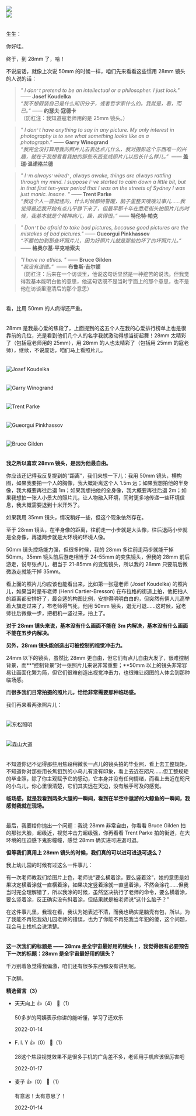 [![](https://static001.geekbang.org/resource/image/1b/e3/1b151493d1ffa648f076b9c351c143e3.jpg?wh=750x360)](http://time.geekbang.org/column/article/477125)  
[![](https://static001.geekbang.org/resource/image/c5/a1/c53f312fc068691b9428896269500aa1.jpg?wh=750x360)](http://time.geekbang.org/column/article/477933)

　  
生生：

你好哇。

终于，到 28mm 了，哈！

不说废话，就像上次说 50mm 的时候一样，咱们先来看看这些惯用 28mm 镜头的人说的话：

> *" I don`'`t pretend to be an intellectual or a philosopher. I just look."* —— **Josef Koudelka**  
> *“我不想假装自己是什么知识分子，或者哲学家什么的。我就是，看，而已。”* —— **约瑟夫·寇德卡**  
> （防杠注：我知道寇老师用的是 25mm 镜头。）

> *" I don`'`t have anything to say in any picture. My only interest in photography is to see what something looks like as a photograph."* —— **Garry Winogrand**  
> *“我完全没打算用我的照片儿去表达点儿什么，我对摄影这个东西唯一的兴趣，就在于我想看看我拍的那些东西变成照片儿以后长什么样儿。”*  —— **盖瑞·温诺格兰德**

> *" I`'`m always`'`wired`'`, always awake, things are always rattling through my mind. I suppose I`'`ve started to calm down a little bit, but in that first ten-year period that I was on the streets of Sydney I was just manic. Insane. "* —— **Trent Parke**  
> *“我这个人一直挺怪的，什么时候都特警醒，脑子里整天嗖嗖过事儿……我觉得最近我开始有点儿平静下来了，但最早那十年在悉尼街头拍照片儿的时候，我基本就是个精神病儿，躁，疯得很。”* —— **特伦特·帕克**

> *" Don`'`t be afraid to take bad pictures, because good pictures are the mistakes of bad pictures."* —— **Gueorgui Pinkhassov**  
> *“不要怕拍到那些坏照片儿，因为好照片儿就是那些拍坏了的坏照片儿。”*  —— **格奥尔基·平克哈索夫**

> *"I have no ethics. "* —— **Bruce Gilden**  
> *“我没有道德。”*  —— **布鲁斯·吉尔顿**  
> （防杠注：后来在一个访谈里，他说这句话显然是一种挖苦的说法。但我觉得我基本能明白他的意思，他这句话既不是当时字面上的那个意思，也不是他在访谈里澄清后的那个意思）

　  
看，比用 50mm 的人病得还严重。

　  
28mm 是我最心爱的焦段了，上面提到的这五个人在我的心爱排行榜单上也是很靠前的几位，光是看到他们几个人的名字我就激动得想当街起舞！28mm 太精彩了（包括寇老师用的 25mm），用 28mm 的人也太精彩了（包括用 25mm 的寇老师），继续，不说废话，咱们马上看照片儿。  
　

![](https://static001.geekbang.org/resource/image/18/88/186yy3dc6deb89dec6c52487477ccc88.jpeg?wh=1024x1583 "Josef Koudelka")

　  
![](https://static001.geekbang.org/resource/image/47/2c/471bc455654d859133cf2a5502a91c2c.jpg?wh=1280x843 "Garry Winogrand")

　  
![](https://static001.geekbang.org/resource/image/8c/79/8cc1667e470f92b6a8d35f3711c2d879.jpeg?wh=1067x704 "Trent Parke")

　  
![](https://static001.geekbang.org/resource/image/a8/e3/a8938e348d28c6b360c6ea9024199ee3.jpeg?wh=1491x1000 "Gueorgui Pinkhassov")

　  
![](https://static001.geekbang.org/resource/image/04/9e/0428fcf5ab24a047e148f79a83b1209e.jpeg?wh=1000x1505 "Bruce Gilden")

　  
**我之所以喜欢 28mm 镜头，是因为他最自由。**

你应该还记得我反复提到的“距离”，我们来想一下儿：我用 50mm 镜头，横构图，如果我要拍一个人的胸像，我大概距离这个人 1.5m 远；如果我想拍他的半身像，我大概要再往后退 1m；如果我想拍他的全身像，我大概要再往后退 2m；如果我想拍一张人小景大的照片儿，让人物融入环境，同时更多地传递一些环境信息，我大概需要退到十米开外了。

如果我用 35mm 镜头，情况稍好一些，但这个现象依然存在。

至于 28mm 镜头，在半身像的距离，往前走一小步就是大头像，往后退两小步就是全身像，再退两步就是大环境的环境人像。

50mm 镜头控场能力强，但很多时候，我的 28mm 多往前走两步就能干掉 50mm。35mm 镜头前后游走相当于 24-55mm 的变焦镜头，但我的 28mm 前后游走，说夸张点儿，相当于 21-85mm 的变焦镜头，所以我的 28mm 只要前后微微游走就能干掉 35mm。

看上面的照片儿你应该也能看出来，比如第一张寇老师 (Josef Koudelka) 的照片儿，如果当时是布老师 (Henri Cartier-Bresson) 在布拉格的街道上拍，他把拍人的距离都安排好了，最合适的构图比例，安排得明明白白的，但突然有俩人儿高举着大旗走过来了，布老师得气死，他用 50mm 镜头，退无可退……这时候，寇老师往后微撤一步，把相机一竖过来，拍上了。

**对于 28mm 镜头来说，基本没有什么画面不能在 3m 内解决，基本没有什么画面不能在五步内解决。**

**另外，28mm 镜头能创造出可被控制的视觉冲击力。**

24mm 以下的镜头，虽然比 28mm 更自由，但它们有点儿自由大发了，很难控制背景，而**“控制背景”对一张照片儿来说非常重要；**50mm 以上的镜头非常容易让画面化繁为简，但它们很难创造出视觉冲击力，也很难让阅图的人体会到那种临场感。

而**很多我们日常拍摄的照片儿，恰恰非常需要那种临场感。**

我们再来看两张照片儿：  
　

![](https://static001.geekbang.org/resource/image/c6/91/c6956acfb471e7e3e9d38431fd4fd491.jpeg?wh=2000x1378 "东松照明")  
　

![](https://static001.geekbang.org/resource/image/cd/dc/cd488fa4179097d8b91ddaefec9237dc.jpeg?wh=1200x798 "森山大道")

　  
不知道你记不记得那些用焦段稍微长一点儿的镜头拍的毕业照，看上去工整规矩，不知道你对那些用长焦狙到的小鸟儿有没有印象，看上去近在咫尺……但工整规矩的毕业照，除了你主观赋予它的感动，它本身并没有任何情绪，而看上去近在咫尺的小鸟儿，你心里很清楚，它们其实远在天边，没有触手可及的感觉。

**临场感，就是我看到两条大腿的一瞬间，看到在半空中遨游的大鲸鱼的一瞬间，我感觉我就在现场。**

　  
最后，我要给你抛出一个问题：我说 28mm 非常自由，你看看 Bruce Gilden 拍的那张大脸，超级近，视觉冲击力超级强，你再看看 Trent Parke 拍的街道，在大环境的压迫感下鬼影幢幢，感觉 28mm 确实进可进退可退。

**但等我们真用上 28mm 镜头的时候，我们真的可以进可进退可退么？**

我上幼儿园的时候有过这么一件事儿：

有一次老师教我们给图片上色，老师说“要么横着涂，要么竖着涂”，她的意思是如果决定横着涂就一直横着涂，如果决定竖着涂就一直竖着涂，不然会涂花……但我当时完全理解错了，所以我涂的时候，虽然坚决执行了老师的命令，要么横着涂，要么竖着涂，反正确实没有斜着涂，但结果就是被老师说“这什么脑子？”

在这件事儿里，我现在看，我认为她表述不清，而我也确实是脑壳有包，所以，为了我能不再犯我幼儿园老师的错误，也为了你能不再犯我当年犯的傻，这个问题，我会马上找机会说清楚。

　  
**这一次我们的标题是 —— 28mm 是全宇宙最好用的镜头！，我觉得很有必要预告下一次的标题：28mm 是全宇宙最好用的镜头？**

千万别着急觉得我偏激，咱们还有很多东西都没有讲到呢。

下次聊。
<div><strong>精选留言（3）</strong></div><ul>
<li><span>天天向上</span> 👍（4） 💬（1）<p>50多岁的阿姨表示你讲的能听懂，学习了还欢乐</p>2022-01-14</li><br/><li><span>F. l. Y</span> 👍（0） 💬（1）<p>28这个焦段视觉效果不是很多手机的广角差不多，老师用手机应该很厉害吧</p>2022-01-17</li><br/><li><span>麦子</span> 👍（0） 💬（1）<p>有意思！太有意思了！</p>2022-01-14</li><br/>
</ul>